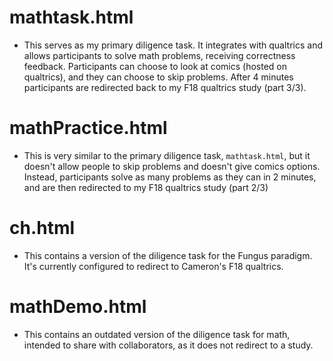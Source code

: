 # mathtask.html

- This serves as my primary diligence task. It integrates with qualtrics and allows participants to solve math problems, receiving correctness feedback. Participants can choose to look at comics (hosted on qualtrics), and they can choose to skip problems. After 4 minutes participants are redirected back to my F18 qualtrics study (part 3/3).

# mathPractice.html

- This is very similar to the primary diligence task, `mathtask.html`, but it doesn't allow people to skip problems and doesn't give comics options. Instead, participants solve as many problems as they can in 2 minutes, and are then redirected to my F18 qualtrics study (part 2/3)

# ch.html

- This contains a version of the diligence task for the Fungus paradigm. It's currently configured to redirect to Cameron's F18 qualtrics.

# mathDemo.html

- This contains an outdated version of the diligence task for math, intended to share with collaborators, as it does not redirect to a study.
